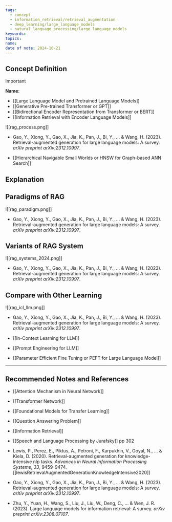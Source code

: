 ```yaml
---
tags:
  - concept
  - information_retrieval/retrieval_augmentation
  - deep_learning/large_language_models
  - natural_language_processing/large_language_models
keywords: 
topics: 
name: 
date of note: 2024-10-21
---
```


## Concept Definition

>[!important]
>**Name**: 



- [[Large Language Model and Pretrained Language Models]]
- [[Generative Pre-trained Transformer or GPT]]
- [[Bidirectional Encoder Representation from Transformer or BERT]]
- [[Information Retrieval with Encoder Language Models]]

![[rag_process.png]]

- Gao, Y., Xiong, Y., Gao, X., Jia, K., Pan, J., Bi, Y., ... & Wang, H. (2023). Retrieval-augmented generation for large language models: A survey. _arXiv preprint arXiv:2312.10997_.


- [[Hierarchical Navigable Small Worlds or HNSW for Graph-based ANN Search]]






## Explanation




## Paradigms of RAG



![[rag_paradigm.png]]

- Gao, Y., Xiong, Y., Gao, X., Jia, K., Pan, J., Bi, Y., ... & Wang, H. (2023). Retrieval-augmented generation for large language models: A survey. _arXiv preprint arXiv:2312.10997_.

## Variants of RAG System

![[rag_systems_2024.png]]

- Gao, Y., Xiong, Y., Gao, X., Jia, K., Pan, J., Bi, Y., ... & Wang, H. (2023). Retrieval-augmented generation for large language models: A survey. _arXiv preprint arXiv:2312.10997_.



## Compare with Other Learning

![[rag_icl_llm.png]]

- Gao, Y., Xiong, Y., Gao, X., Jia, K., Pan, J., Bi, Y., ... & Wang, H. (2023). Retrieval-augmented generation for large language models: A survey. _arXiv preprint arXiv:2312.10997_.

- [[In-Context Learning for LLM]]
- [[Prompt Engineering for LLM]]
- [[Parameter Efficient Fine Tuning or PEFT for Large Language Model]]



-----------
##  Recommended Notes and References


- [[Attention Mechanism in Neural Network]]
- [[Transformer Network]]
- [[Foundational Models for Transfer Learning]]
- [[Question Answering Problem]]
- [[Information Retrieval]]


- [[Speech and Language Processing by Jurafsky]] pp 302
- Lewis, P., Perez, E., Piktus, A., Petroni, F., Karpukhin, V., Goyal, N., ... & Kiela, D. (2020). Retrieval-augmented generation for knowledge-intensive nlp tasks. _Advances in Neural Information Processing Systems_, _33_, 9459-9474.  [[lewisRetrievalAugmentedGenerationKnowledgeIntensive2020]]
- Gao, Y., Xiong, Y., Gao, X., Jia, K., Pan, J., Bi, Y., ... & Wang, H. (2023). Retrieval-augmented generation for large language models: A survey. _arXiv preprint arXiv:2312.10997_.
- Zhu, Y., Yuan, H., Wang, S., Liu, J., Liu, W., Deng, C., ... & Wen, J. R. (2023). Large language models for information retrieval: A survey. _arXiv preprint arXiv:2308.07107_.
